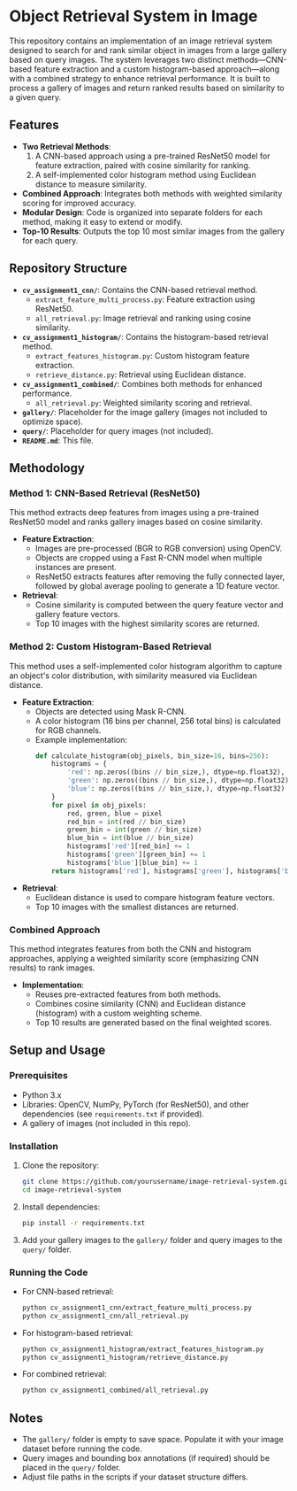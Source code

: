 # Object Retrieval System in Image

This repository contains an implementation of an image retrieval system designed to search for and rank similar object in images from a large gallery based on query images. The system leverages two distinct methods—CNN-based feature extraction and a custom histogram-based approach—along with a combined strategy to enhance retrieval performance. It is built to process a gallery of images and return ranked results based on similarity to a given query.

## Features

- **Two Retrieval Methods**: 
  1. A CNN-based approach using a pre-trained ResNet50 model for feature extraction, paired with cosine similarity for ranking.
  2. A self-implemented color histogram method using Euclidean distance to measure similarity.
- **Combined Approach**: Integrates both methods with weighted similarity scoring for improved accuracy.
- **Modular Design**: Code is organized into separate folders for each method, making it easy to extend or modify.
- **Top-10 Results**: Outputs the top 10 most similar images from the gallery for each query.

## Repository Structure

- **`cv_assignment1_cnn/`**: Contains the CNN-based retrieval method.
  - `extract_feature_multi_process.py`: Feature extraction using ResNet50.
  - `all_retrieval.py`: Image retrieval and ranking using cosine similarity.
- **`cv_assignment1_histogram/`**: Contains the histogram-based retrieval method.
  - `extract_features_histogram.py`: Custom histogram feature extraction.
  - `retrieve_distance.py`: Retrieval using Euclidean distance.
- **`cv_assignment1_combined/`**: Combines both methods for enhanced performance.
  - `all_retrieval.py`: Weighted similarity scoring and retrieval.
- **`gallery/`**: Placeholder for the image gallery (images not included to optimize space).
- **`query/`**: Placeholder for query images (not included).
- **`README.md`**: This file.

## Methodology

### Method 1: CNN-Based Retrieval (ResNet50)
This method extracts deep features from images using a pre-trained ResNet50 model and ranks gallery images based on cosine similarity.

- **Feature Extraction**:
  - Images are pre-processed (BGR to RGB conversion) using OpenCV.
  - Objects are cropped using a Fast R-CNN model when multiple instances are present.
  - ResNet50 extracts features after removing the fully connected layer, followed by global average pooling to generate a 1D feature vector.
- **Retrieval**:
  - Cosine similarity is computed between the query feature vector and gallery feature vectors.
  - Top 10 images with the highest similarity scores are returned.

### Method 2: Custom Histogram-Based Retrieval
This method uses a self-implemented color histogram algorithm to capture an object's color distribution, with similarity measured via Euclidean distance.

- **Feature Extraction**:
  - Objects are detected using Mask R-CNN.
  - A color histogram (16 bins per channel, 256 total bins) is calculated for RGB channels.
  - Example implementation:
    ```python
    def calculate_histogram(obj_pixels, bin_size=16, bins=256):
        histograms = {
            'red': np.zeros((bins // bin_size,), dtype=np.float32),
            'green': np.zeros((bins // bin_size,), dtype=np.float32),
            'blue': np.zeros((bins // bin_size,), dtype=np.float32)
        }
        for pixel in obj_pixels:
            red, green, blue = pixel
            red_bin = int(red // bin_size)
            green_bin = int(green // bin_size)
            blue_bin = int(blue // bin_size)
            histograms['red'][red_bin] += 1
            histograms['green'][green_bin] += 1
            histograms['blue'][blue_bin] += 1
        return histograms['red'], histograms['green'], histograms['blue']
    ```
- **Retrieval**:
  - Euclidean distance is used to compare histogram feature vectors.
  - Top 10 images with the smallest distances are returned.

### Combined Approach
This method integrates features from both the CNN and histogram approaches, applying a weighted similarity score (emphasizing CNN results) to rank images.

- **Implementation**:
  - Reuses pre-extracted features from both methods.
  - Combines cosine similarity (CNN) and Euclidean distance (histogram) with a custom weighting scheme.
  - Top 10 results are generated based on the final weighted scores.

## Setup and Usage

### Prerequisites
- Python 3.x
- Libraries: OpenCV, NumPy, PyTorch (for ResNet50), and other dependencies (see `requirements.txt` if provided).
- A gallery of images (not included in this repo).

### Installation
1. Clone the repository:
   ```bash
   git clone https://github.com/yourusername/image-retrieval-system.git
   cd image-retrieval-system
   ```
2. Install dependencies:
   ```bash
   pip install -r requirements.txt
   ```
3. Add your gallery images to the `gallery/` folder and query images to the `query/` folder.

### Running the Code
- For CNN-based retrieval:
  ```bash
  python cv_assignment1_cnn/extract_feature_multi_process.py
  python cv_assignment1_cnn/all_retrieval.py
  ```
- For histogram-based retrieval:
  ```bash
  python cv_assignment1_histogram/extract_features_histogram.py
  python cv_assignment1_histogram/retrieve_distance.py
  ```
- For combined retrieval:
  ```bash
  python cv_assignment1_combined/all_retrieval.py
  ```

## Notes
- The `gallery/` folder is empty to save space. Populate it with your image dataset before running the code.
- Query images and bounding box annotations (if required) should be placed in the `query/` folder.
- Adjust file paths in the scripts if your dataset structure differs.

